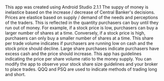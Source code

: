 This app was created using Android Studio 2.1.1
The suppy of money is inelastice based on the increase / decrease of Central Banker's decisions.
Prices are elastice based on supply / demand of the needs and perceptions of the traders.
This is reflected in the quantity purchasers can buy until they run out of money.
For example, if a stock price is low, purchasers can buy a larger number of shares at a time.
Conversely, if a stock price is high, purchasers can only buy a smaller number of shares at a time.
This share per trade volume indicates if purchasers are running low on cash and the stock price should decline.
Large share purchases indicate purchasers have excess cash and the price should increase.
This app has guidelines indicating the price per share volume ratio to the money supply.
You can modify the app to observe your stock share size guidelines and your broker to place trades.
QQQ and PSQ are used to indicate methods of trading long and short.

